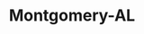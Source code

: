 ---
title: Montgomery-AL
slug: montgomery-al
f_state:
- cms/state/alabama.md
f_locations:
- cms/payday-loan/1-stop-cash-15.md
- cms/payday-loan/1-stop-cash-16.md
- cms/payday-loan/1-stop-cash-19.md
- cms/payday-loan/a-b-check-cashing-154.md
- cms/payday-loan/a-b-check-cashing-155.md
- cms/payday-loan/a-b-check-cashing-156.md
- cms/payday-loan/a-b-check-cashing-157.md
- cms/payday-loan/a-b-check-cashing-inc-162.md
- cms/payday-loan/a-b-check-cashing-inc-163.md
- cms/payday-loan/a-b-check-cashing-inc-164.md
- cms/payday-loan/aaa-cash-671.md
- cms/payday-loan/advance-alabama-1013.md
- cms/payday-loan/advance-alabama-1014.md
- cms/payday-loan/advance-alabama-1015.md
- cms/payday-loan/advance-alabama-1016.md
- cms/payday-loan/advance-america-1131.md
- cms/payday-loan/advance-america-1132.md
- cms/payday-loan/advance-america-1133.md
- cms/payday-loan/advance-america-1134.md
- cms/payday-loan/advance-america-1135.md
- cms/payday-loan/advance-america-1136.md
- cms/payday-loan/advance-america-1137.md
- cms/payday-loan/advance-america-1138.md
- cms/payday-loan/advance-america-1139.md
- cms/payday-loan/advance-check-express-inc-3285.md
- cms/payday-loan/alabama-catalog-sales-3631.md
- cms/payday-loan/approved-cash-advance-4670.md
- cms/payday-loan/approved-cash-advance-4687.md
- cms/payday-loan/big-als-check-cashing-5259.md
- cms/payday-loan/capital-pawn-shop-6013.md
- cms/payday-loan/car-title-loans-6034.md
- cms/payday-loan/car-title-loans-6035.md
- cms/payday-loan/cash-choice-6766.md
- cms/payday-loan/cash-choise-6774.md
- cms/payday-loan/cash-connection-6832.md
- cms/payday-loan/cash-connection-6833.md
- cms/payday-loan/cash-connection-6834.md
- cms/payday-loan/cash-dollar-7064.md
- cms/payday-loan/cash-express-7139.md
- cms/payday-loan/cash-express-7140.md
- cms/payday-loan/cash-express-7141.md
- cms/payday-loan/cash-express-7142.md
- cms/payday-loan/cash-express-7143.md
- cms/payday-loan/cash-mart-7841.md
- cms/payday-loan/cash-mart-7842.md
- cms/payday-loan/cash-mart-7879.md
- cms/payday-loan/cash-mart-7880.md
- cms/payday-loan/cash-now-8044.md
- cms/payday-loan/cash-now-inc-8131.md
- cms/payday-loan/cash-tree-8820.md
- cms/payday-loan/cash-tyme-8847.md
- cms/payday-loan/cash-tyme-8848.md
- cms/payday-loan/cash-tyme-8849.md
- cms/payday-loan/cash-tyme-8850.md
- cms/payday-loan/cash-tyme-8851.md
- cms/payday-loan/cash-n-checks-9031.md
- cms/payday-loan/cash-n-checks-9032.md
- cms/payday-loan/cashtree-payday-advance-9478.md
- cms/payday-loan/check-go-9700.md
- cms/payday-loan/check-4-instant-cash-inc-10210.md
- cms/payday-loan/check-4-instant-cash-incorpora-10211.md
- cms/payday-loan/check-advance-overdraft-svcs-10423.md
- cms/payday-loan/check-cashing-10722.md
- cms/payday-loan/check-holders-11419.md
- cms/payday-loan/check-into-cash-11495.md
- cms/payday-loan/check-into-cash-inc-13029.md
- cms/payday-loan/check-into-cash-inc-13030.md
- cms/payday-loan/check-into-cash-inc-13031.md
- cms/payday-loan/checks-2-cash-14461.md
- cms/payday-loan/city-pawn-shop-15045.md
- cms/payday-loan/eagle-title-loans-16457.md
- cms/payday-loan/fast-cash-title-exchange-17834.md
- cms/payday-loan/fast-cash-title-exchange-17835.md
- cms/payday-loan/fast-cash-title-exchange-17836.md
- cms/payday-loan/fast-cash-title-exchange-17837.md
- cms/payday-loan/fast-cash-title-exchange-17838.md
- cms/payday-loan/first-america-cash-advance-18111.md
- cms/payday-loan/gateway-financial-services-18904.md
- cms/payday-loan/great-american-loans-19180.md
- cms/payday-loan/great-american-loans-19181.md
- cms/payday-loan/money-depot-21212.md
- cms/payday-loan/money-depot-llc-21224.md
- cms/payday-loan/money-store-21749.md
- cms/payday-loan/money-store-21750.md
- cms/payday-loan/montgomery-catalog-sales-22031.md
- cms/payday-loan/mr-payroll-22167.md
- cms/payday-loan/mr-payroll-22168.md
- cms/payday-loan/n-cash-checks-22438.md
- cms/payday-loan/north-side-exchange-23107.md
- cms/payday-loan/one-stop-cash-23272.md
- cms/payday-loan/phillips-check-cashing-24346.md
- cms/payday-loan/ripley-street-package-store-26024.md
- cms/payday-loan/ripley-street-package-store-26025.md
- cms/payday-loan/sure-cash-27050.md
- cms/payday-loan/sure-cash-27051.md
- cms/payday-loan/sure-cash-check-cashing-27052.md
- cms/payday-loan/tele-cash-27175.md
- cms/payday-loan/th-e-money-store-27577.md
- cms/payday-loan/th-e-money-store-27578.md
- cms/payday-loan/th-e-money-store-27579.md
- cms/payday-loan/th-e-money-store-27580.md
- cms/payday-loan/th-e-money-store-27581.md
- cms/payday-loan/title-cash-27726.md
- cms/payday-loan/title-cash-27727.md
- cms/payday-loan/title-cash-27728.md
- cms/payday-loan/title-cash-27729.md
- cms/payday-loan/title-cash-27730.md
- cms/payday-loan/urgent-cash-service-28267.md
updated-on: '2024-05-30T13:41:28.615Z'
created-on: '2024-05-30T13:41:28.615Z'
published-on: '2024-05-30T13:54:32.469Z'
f_city: Montgomery
layout: '[city].html'
tags: city
---
